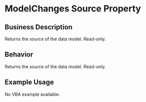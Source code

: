 # ModelChanges Source Property

## Business Description
Returns the source of the data model. Read-only.

## Behavior
Returns the source of the data model. Read-only.

## Example Usage
No VBA example available.